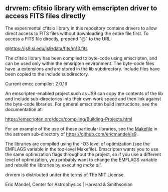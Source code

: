 drvrem: cfitsio library with emscripten driver to access FITS files directly
----------------------------------------------------------------------------

The experimental cfitsio library in this repository contains drivers
to allow direct access to FITS files without downloading the entire
file first. To access a FITS file directly, prepend "@" to the URL:

@https://js9.si.edu/js9/data/fits/m13.fits

The cfitsio library has been compiled to byte-code using emscripten,
and can be used only within the emsripten environment. The byte-code
files have .a extensions and are stored in the lib subdirectory.
Include files have been copied to the include subdirectory.

Current emcc compiler: 2.0.16

An emscripten-enabled project such as JS9 can copy the contents of the
lib and include sub-directories into their own work space and then
link against the byte-code libraries. For general emscripten build
instructions, see the documentation at:

https://emscripten.org/docs/compiling/Building-Projects.html

For an example of the use of these particular libraries, see the
[Makefile](https://github.com/ericmandel/js9/blob/master/astroem/Makefile)
in the astroem sub-directory of https://github.com/ericmandel/js9.

The libraries are compiled using the -O3 level of optimization (see
the EMFLAGS variable in the top-level Makefile).  Emscripten wants you
to use the same optimization flags throughout the project, so if you
use a different level of optimization, you probably want to change the
EMFLAGS variable and rebuild the libraries by executing *make all*.

drvrem is distributed under the terms of The MIT License.

Eric Mandel, Center for Astrophysics | Harvard & Smithsonian 
